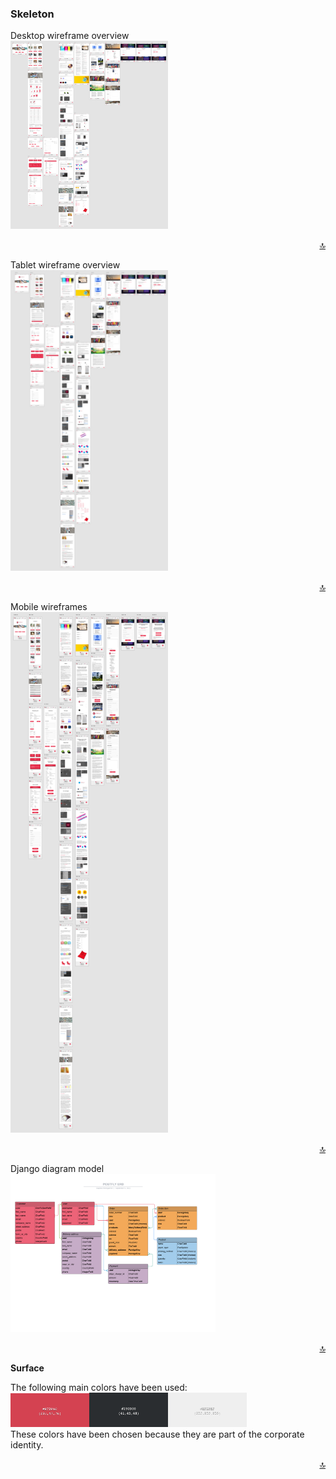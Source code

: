### Skeleton

Desktop wireframe overview <br>
<img src="../skeleton//preview_desktop.png" alt="Desktop" width="50%" height="50%"><br>
<div align="right"><a href="#top">🔝</a></div>

Tablet wireframe overview <br>
<img src="../skeleton//preview_tablet.png" alt="Tablet" width="50%" height="50%"><br>
<div align="right"><a href="#top">🔝</a></div>

Mobile wireframes <br>
<img src="../skeleton/preview_mobile.png" alt="Mobile" width="50%" height="50%"><br>
<div align="right"><a href="#top">🔝</a></div>

Django diagram model<br>
<img src="../skeleton//postfly_django_diagram_model.png" alt="Data Model" width="65%" height="65%"><br>
<div align="right"><a href="#top">🔝</a></div>

**Surface**

The following main colors have been used:<br>
<img src="../skeleton//red.png" alt="Red" width="25%" height="25%"><img src="../skeleton//dark_grey.png" alt="Dark Grey"  width="25%" height="25%"><img src="../skeleton//off_white.png" alt="Off White"  width="25%" height="25%"><br>
These colors have been chosen because they are part of the corporate identity.
<div align="right"><a href="#top">🔝</a></div>
